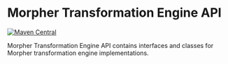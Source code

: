 # Morpher Transformation Engine API

[![Maven Central](https://maven-badges.herokuapp.com/maven-central/com.github.szgabsz91/morpher-transformation-engine-api/badge.svg)](https://maven-badges.herokuapp.com/maven-central/com.github.szgabsz91/morpher-transformation-engine-api)

Morpher Transformation Engine API contains interfaces and classes for Morpher transformation engine implementations.
